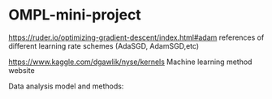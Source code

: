 # OMPL-mini-project
https://ruder.io/optimizing-gradient-descent/index.html#adam
references of different learning rate schemes (AdaSGD, AdamSGD,etc)

https://www.kaggle.com/dgawlik/nyse/kernels
Machine learning method website

Data analysis model and methods:

